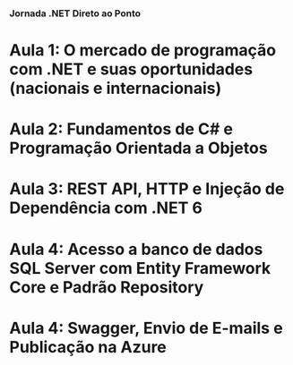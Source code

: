 ### Jornada .NET Direto ao Ponto
# Aula 1: O mercado de programação com .NET e suas oportunidades (nacionais e internacionais)

# Aula 2: Fundamentos de C# e Programação Orientada a Objetos

# Aula 3: REST API, HTTP e Injeção de Dependência com .NET 6

# Aula 4: Acesso a banco de dados SQL Server com Entity Framework Core e Padrão Repository

# Aula 4: Swagger, Envio de E-mails e Publicação na Azure
